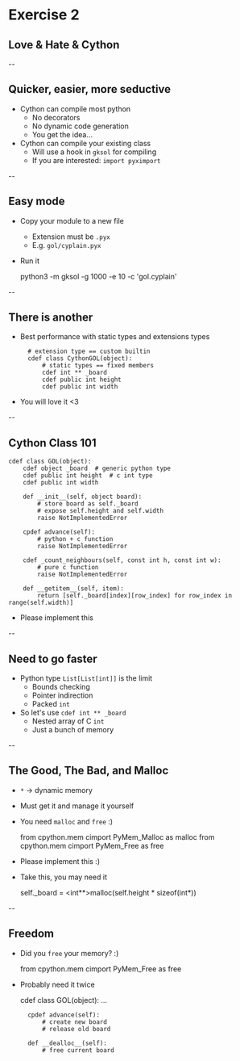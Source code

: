 # Exercise 2

## Love & Hate & Cython

--

## Quicker, easier, more seductive

* Cython can compile most python
    * No decorators
    * No dynamic code generation
    * You get the idea...
* Cython can compile your existing class
    * Will use a hook in `gksol` for compiling
    * If you are interested: `import pyximport`

--

## Easy mode

* Copy your module to a new file
    * Extension must be `.pyx`
    * E.g. `gol/cyplain.pyx`
* Run it


    python3 -m gksol -g 1000 -e 10 -c 'gol.cyplain'

--

## There is another

* Best performance with static types and extensions types

        # extension type == custom builtin
        cdef class CythonGOL(object):
            # static types == fixed members
            cdef int ** _board
            cdef public int height
            cdef public int width

* You will love it <3

--

## Cython Class 101

    cdef class GOL(object):
        cdef object _board  # generic python type
        cdef public int height  # c int type
        cdef public int width

        def __init__(self, object board):
            # store board as self._board
            # expose self.height and self.width
            raise NotImplementedError

        cpdef advance(self):
            # python + c function
            raise NotImplementedError

        cdef _count_neighbours(self, const int h, const int w):
            # pure c function
            raise NotImplementedError

        def __getitem__(self, item):
            return [self._board[index][row_index] for row_index in range(self.width)]

* Please implement this

--

## Need to go faster

* Python type `List[List[int]]` is the limit
    * Bounds checking
    * Pointer indirection
    * Packed `int`
* So let's use `cdef int ** _board`
    * Nested array of C `int`
    * Just a bunch of memory

--

## The Good, The Bad, and Malloc

* `*` -> dynamic memory
* Must get it and manage it yourself
* You need `malloc` and `free` :)


    from cpython.mem cimport PyMem_Malloc as malloc
    from cpython.mem cimport PyMem_Free as free

* Please implement this :)
* Take this, you may need it


    self._board = <int**>malloc(self.height * sizeof(int*))

--

## Freedom

* Did you `free` your memory? :)


    from cpython.mem cimport PyMem_Free as free

* Probably need it twice


    cdef class GOL(object):
        ...
    
        cpdef advance(self):
            # create new board
            # release old board

        def __dealloc__(self):
            # free current board
